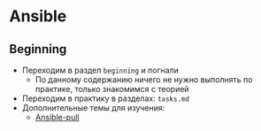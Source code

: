 # Ansible
## Beginning
- Переходим в раздел `beginning` и погнали
  - По данному содержанию ничего не нужно выполнять по практике, только знакомимся с теорией
- Переходим в практику в разделах: `tasks.md`
- Дополнительные темы для изучения:
  - [Ansible-pull](https://habr.com/ru/articles/890276/)
